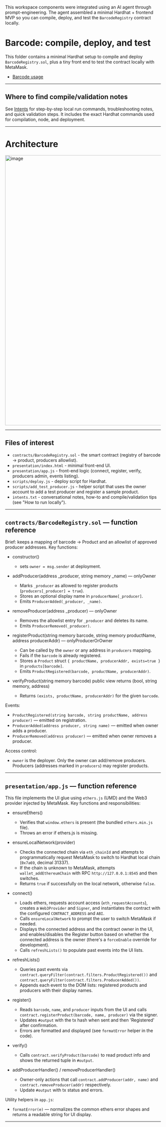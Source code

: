 This workspace components were integrated using an AI agent through prompt-engineering. The agent assembled a minimal Hardhat + frontend MVP so you can compile, deploy, and test the `BarcodeRegistry` contract locally.

# Barcode: compile, deploy, and test

This folder contains a minimal Hardhat setup to compile and deploy `BarcodeRegistry.sol`, plus a tiny front end to test the contract locally with MetaMask.

- <a href="docs/slides.html" target="_blank">Barcode usage</a>

---

## Where to find compile/validation notes

See [Intents](intents.txt) for step-by-step local run commands, troubleshooting notes, and quick validation steps. It includes the exact Hardhat commands used for compilation, node, and deployment.

---

# Architecture

<img width="1673" height="873" alt="image" src="https://github.com/user-attachments/assets/c115fe0f-addf-4a4c-b9e9-84818675c427" />


---

## Files of interest

- `contracts/BarcodeRegistry.sol` - the smart contract (registry of barcode → product, producers allowlist).
- `presentation/index.html` - minimal front-end UI.
- `presentation/app.js` - front-end logic (connect, register, verify, producers admin, events listing).
- `scripts/deploy.js` - deploy script for Hardhat.
- `scripts/add_test_producer.js` - helper script that uses the owner account to add a test producer and register a sample product.
- `intents.txt` - conversational notes, how-to and compile/validation tips (see "How to run locally").

---

## `contracts/BarcodeRegistry.sol` — function reference

Brief: keeps a mapping of barcode → Product and an allowlist of approved producer addresses. Key functions:

- constructor()
  - sets `owner = msg.sender` at deployment.

- addProducer(address _producer, string memory _name) — onlyOwner
  - Marks `_producer` as allowed to register products (`producers[_producer] = true`).
  - Stores an optional display name in `producerName[_producer]`.
  - Emits `ProducerAdded(_producer, _name)`.

- removeProducer(address _producer) — onlyOwner
  - Removes the allowlist entry for `_producer` and deletes its name.
  - Emits `ProducerRemoved(_producer)`.

- registerProduct(string memory barcode, string memory productName, address producerAddr) — onlyProducerOrOwner
  - Can be called by the `owner` or any address in `producers` mapping.
  - Fails if the `barcode` is already registered.
  - Stores a `Product` struct `{ productName, producerAddr, exists=true }` in `products[barcode]`.
  - Emits `ProductRegistered(barcode, productName, producerAddr)`.

- verifyProduct(string memory barcode) public view returns (bool, string memory, address)
  - Returns `(exists, productName, producerAddr)` for the given `barcode`.

Events:
- `ProductRegistered(string barcode, string productName, address producer)` — emitted on registration.
- `ProducerAdded(address producer, string name)` — emitted when owner adds a producer.
- `ProducerRemoved(address producer)` — emitted when owner removes a producer.

Access control:
- `owner` is the deployer. Only the owner can add/remove producers. Producers (addresses marked in `producers`) may register products.

---

## `presentation/app.js` — function reference

This file implements the UI glue using `ethers.js` (UMD) and the Web3 provider injected by MetaMask. Key functions and responsibilities:

- ensureEthers()
  - Verifies that `window.ethers` is present (the bundled `ethers.min.js` file).
  - Throws an error if ethers.js is missing.

- ensureLocalNetwork(provider)
  - Checks the connected chain via `eth_chainId` and attempts to programmatically request MetaMask to switch to Hardhat local chain (`0x7a69`, decimal 31337).
  - If the chain is unknown to MetaMask, attempts `wallet_addEthereumChain` with RPC `http://127.0.0.1:8545` and then switches.
  - Returns `true` if successfully on the local network, otherwise `false`.

- connect()
  - Loads ethers, requests account access (`eth_requestAccounts`), creates a `Web3Provider` and `Signer`, and instantiates the contract with the configured `CONTRACT_ADDRESS` and `ABI`.
  - Calls `ensureLocalNetwork` to prompt the user to switch MetaMask if needed.
  - Displays the connected address and the contract owner in the UI, and enables/disables the Register button based on whether the connected address is the owner (there's a `forceEnable` override for development).
  - Calls `refreshLists()` to populate past events into the UI lists.

- refreshLists()
  - Queries past events via `contract.queryFilter(contract.filters.ProductRegistered())` and `contract.queryFilter(contract.filters.ProducerAdded())`.
  - Appends each event to the DOM lists: registered products and producers with their display names.

- register()
  - Reads `barcode`, `name`, and `producer` inputs from the UI and calls `contract.registerProduct(barcode, name, producer)` via the signer.
  - Updates `#output` with the tx hash when sent and then 'Registered' after confirmation.
  - Errors are formatted and displayed (see `formatError` helper in the code).

- verify()
  - Calls `contract.verifyProduct(barcode)` to read product info and shows the returned tuple in `#output`.

- addProducerHandler() / removeProducerHandler()
  - Owner-only actions that call `contract.addProducer(addr, name)` and `contract.removeProducer(addr)` respectively.
  - Update `#output` with tx status and errors.

Utility helpers in `app.js`:
- `formatError(e)` — normalizes the common ethers error shapes and returns a readable string for UI display.

---





